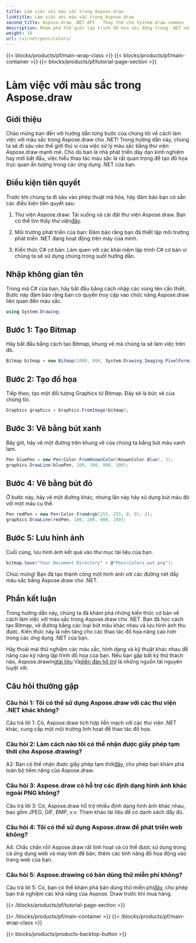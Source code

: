 ```yaml
---
title: Làm việc với màu sắc trong Aspose.draw
linktitle: Làm việc với màu sắc trong Aspose.draw
second_title: Aspose.draw .NET API - Thay thế cho System.draw.common
description: Khám phá thế giới lập trình đồ họa sôi động trong .NET với Aspose.draw. Tạo hình ảnh tuyệt đẹp một cách dễ dàng.
weight: 10
url: /vi/net/pens/colors/
---
```


{{< blocks/products/pf/main-wrap-class >}}
{{< blocks/products/pf/main-container >}}
{{< blocks/products/pf/tutorial-page-section >}}

# Làm việc với màu sắc trong Aspose.draw

## Giới thiệu

Chào mừng bạn đến với hướng dẫn từng bước của chúng tôi về cách làm việc với màu sắc trong Aspose.draw cho .NET! Trong hướng dẫn này, chúng ta sẽ đi sâu vào thế giới thú vị của việc xử lý màu sắc bằng thư viện Aspose.draw mạnh mẽ. Cho dù bạn là nhà phát triển dày dạn kinh nghiệm hay mới bắt đầu, việc hiểu thao tác màu sắc là rất quan trọng để tạo đồ họa trực quan ấn tượng trong các ứng dụng .NET của bạn.

## Điều kiện tiên quyết

Trước khi chúng ta đi sâu vào phép thuật mã hóa, hãy đảm bảo bạn có sẵn các điều kiện tiên quyết sau:

1.  Thư viện Aspose.draw: Tải xuống và cài đặt thư viện Aspose.draw. Bạn có thể tìm thấy thư viện[đây](https://releases.aspose.com/drawing/net/).

2. Môi trường phát triển của bạn: Đảm bảo rằng bạn đã thiết lập môi trường phát triển .NET đang hoạt động trên máy của mình.

3. Kiến thức C# cơ bản: Làm quen với các khái niệm lập trình C# cơ bản vì chúng ta sẽ sử dụng chúng trong suốt hướng dẫn.

## Nhập không gian tên

Trong mã C# của bạn, hãy bắt đầu bằng cách nhập các vùng tên cần thiết. Bước này đảm bảo rằng bạn có quyền truy cập vào chức năng Aspose.draw liên quan đến màu sắc.

```csharp
using System.Drawing;
```

## Bước 1: Tạo Bitmap

Hãy bắt đầu bằng cách tạo Bitmap, khung vẽ mà chúng ta sẽ làm việc trên đó.

```csharp
Bitmap bitmap = new Bitmap(1000, 800, System.Drawing.Imaging.PixelFormat.Format32bppPArgb);
```

## Bước 2: Tạo đồ họa

Tiếp theo, tạo một đối tượng Graphics từ Bitmap. Đây sẽ là bức vẽ của chúng tôi.

```csharp
Graphics graphics = Graphics.FromImage(bitmap);
```

## Bước 3: Vẽ bằng bút xanh

Bây giờ, hãy vẽ một đường trên khung vẽ của chúng ta bằng bút màu xanh lam.

```csharp
Pen bluePen = new Pen(Color.FromKnownColor(KnownColor.Blue), 2);
graphics.DrawLine(bluePen, 100, 100, 900, 100);
```

## Bước 4: Vẽ bằng bút đỏ

Ở bước này, hãy vẽ một đường khác, nhưng lần này hãy sử dụng bút màu đỏ với một màu cụ thể.

```csharp
Pen redPen = new Pen(Color.FromArgb(255, 255, 0, 0), 2);
graphics.DrawLine(redPen, 100, 200, 900, 200);
```

## Bước 5: Lưu hình ảnh

Cuối cùng, lưu hình ảnh kết quả vào thư mục tài liệu của bạn.

```csharp
bitmap.Save("Your Document Directory" + @"Pens\Colors_out.png");
```

Chúc mừng! Bạn đã tạo thành công một hình ảnh với các đường nét đầy màu sắc bằng Aspose.draw cho .NET.

## Phần kết luận

Trong hướng dẫn này, chúng ta đã khám phá những kiến thức cơ bản về cách làm việc với màu sắc trong Aspose.draw cho .NET. Bạn đã học cách tạo Bitmap, vẽ đường bằng các loại bút màu khác nhau và lưu hình ảnh thu được. Kiến thức này là nền tảng cho các thao tác đồ họa nâng cao hơn trong các ứng dụng .NET của bạn.

 Hãy thoải mái thử nghiệm các màu sắc, hình dạng và kỹ thuật khác nhau để nâng cao kỹ năng lập trình đồ họa của bạn. Nếu bạn gặp bất kỳ thử thách nào, Aspose.drawing[tài liệu](https://reference.aspose.com/drawing/net/) Và[diễn đàn hỗ trợ](https://forum.aspose.com/c/diagram/17) là những nguồn tài nguyên tuyệt vời.

## Câu hỏi thường gặp

### Câu hỏi 1: Tôi có thể sử dụng Aspose.draw với các thư viện .NET khác không?

Câu trả lời 1: Có, Aspose.draw tích hợp liền mạch với các thư viện .NET khác, cung cấp một môi trường linh hoạt để thao tác đồ họa.

### Câu hỏi 2: Làm cách nào tôi có thể nhận được giấy phép tạm thời cho Aspose.drawing?

 A2: Bạn có thể nhận được giấy phép tạm thời[đây](https://purchase.aspose.com/temporary-license/), cho phép bạn khám phá toàn bộ tiềm năng của Aspose.draw.

### Câu hỏi 3: Aspose.draw có hỗ trợ các định dạng hình ảnh khác ngoài PNG không?

Câu trả lời 3: Có, Aspose.draw hỗ trợ nhiều định dạng hình ảnh khác nhau, bao gồm JPEG, GIF, BMP, v.v. Tham khảo tài liệu để có danh sách đầy đủ.

### Câu hỏi 4: Tôi có thể sử dụng Aspose.draw để phát triển web không?

A4: Chắc chắn rồi! Aspose.draw rất linh hoạt và có thể được sử dụng trong cả ứng dụng web và máy tính để bàn, thêm các tính năng đồ họa động vào trang web của bạn.

### Câu hỏi 5: Aspose.drawing có bản dùng thử miễn phí không?

 Câu trả lời 5: Có, bạn có thể khám phá bản dùng thử miễn phí[đây](https://releases.aspose.com/drawing/net/), cho phép bạn trải nghiệm các khả năng của Aspose. Draw trước khi mua hàng.

{{< /blocks/products/pf/tutorial-page-section >}}

{{< /blocks/products/pf/main-container >}}
{{< /blocks/products/pf/main-wrap-class >}}

{{< blocks/products/products-backtop-button >}}
